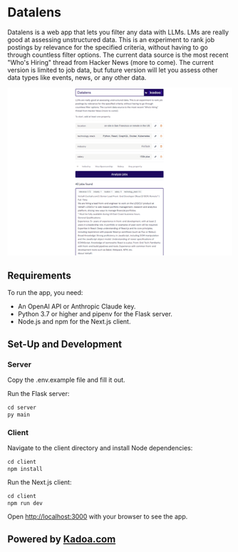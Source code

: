 # Datalens

Datalens is a web app that lets you filter any data with LLMs.
LMs are really good at assessing unstructured data. This is an experiment to rank job postings by
relevance for the specified criteria, without having to go through countless filter options.
The current data source is the most recent "Who's Hiring" thread from Hacker News (more to come).
The current version is limited to job data, but future version will let you assess other data types like events, news,
or any other data.

![Datalens Preview](https://github.com/AdrianKrebs/datalens/blob/master/client/public/preview.png)

## Requirements

To run the app, you need:

- An OpenAI API or Anthropic Claude key.
- Python 3.7 or higher and pipenv for the Flask server.
- Node.js and npm for the Next.js client.

## Set-Up and Development

### Server

Copy the .env.example file and fill it out.

Run the Flask server:

```
cd server
py main
```

### Client

Navigate to the client directory and install Node dependencies:

```
cd client
npm install
```

Run the Next.js client:

```
cd client
npm run dev
```

Open [http://localhost:3000](http://localhost:3000) with your browser to see the app.

## Powered by [Kadoa.com](https://kadoa.com)

